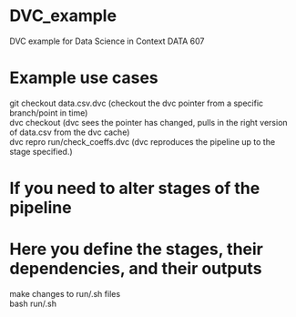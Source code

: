 # DVC_example
DVC example for Data Science in Context DATA 607

# Example use cases
git checkout <branch> data.csv.dvc (checkout the dvc pointer from a specific branch/point in time)\
dvc checkout (dvc sees the pointer has changed, pulls in the right version of data.csv from the dvc cache)\
dvc repro run/check_coeffs.dvc (dvc reproduces the pipeline up to the stage specified.)

# If you need to alter stages of the pipeline
# Here you define the stages, their dependencies, and their outputs
make changes to run/<stage-definition-file>.sh files\
bash run/<stage-definition-file>.sh
